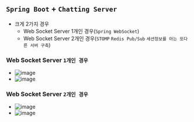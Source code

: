 ## `Spring Boot` + `Chatting Server`
- 크게 2가지 경우
  - Web Socket Server 1개인 경우(`Spring WebSocket`)
  - Web Socket Server 2개인 경우(`STOMP` `Redis Pub/Sub` `세션정보를 아는 또다른 서버 구축`)

### Web Socket Server `1개인 경우`
- ![image](https://user-images.githubusercontent.com/61215550/172735806-9cb1e794-9172-4586-b3cd-0cac5c165f9e.png)
- ![image](https://user-images.githubusercontent.com/61215550/172736435-d7276629-74fd-4e70-bbd7-73f5f0b870dc.png)

### Web Socket Server `2개인 경우`
- ![image](https://user-images.githubusercontent.com/61215550/172736813-bdc03169-cda4-4d98-ae9f-038f0dee7486.png)
- ![image](https://user-images.githubusercontent.com/61215550/172738343-75ffd95e-6f37-4e8e-b3d1-58ff7989a2e0.png)

